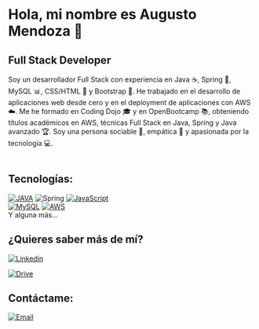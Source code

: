 # Hola, mi nombre es Augusto Mendoza 👋
## Full Stack Developer

Soy un desarrollador Full Stack con experiencia en Java ☕, Spring 🌱, MySQL 📊, CSS/HTML 🎨 y Bootstrap 🚀. He trabajado en el desarrollo de aplicaciones web desde cero y en el deployment de aplicaciones con AWS ☁️. Me he formado en Coding Dojo 🎓 y en OpenBootcamp 📚, obteniendo títulos académicos en AWS, técnicas Full Stack en Java, Spring y Java avanzado 🏆. Soy una persona sociable 🤝, empática 💛 y apasionada por la tecnología 💻.
</br>
</br>
## Tecnologías:
[![JAVA](https://img.shields.io/badge/java-%23ED8B00.svg?style=for-the-badge&logo=openjdk&logoColor=white)]()
![Spring](https://img.shields.io/badge/spring-%236DB33F.svg?style=for-the-badge&logo=spring&logoColor=white)
[![JavaScript](https://img.shields.io/badge/javascript-%23323330.svg?style=for-the-badge&logo=javascript&logoColor=%23F7DF1E)]()
</br>
[![MySQL](https://img.shields.io/badge/MySQL-4479A1?style=for-the-badge&logo=Mysql&logoColor=white&labelColor=101010)]()
[![AWS](https://img.shields.io/badge/AWS-232F3E?style=for-the-badge&logo=amazon-aws&logoColor=white&labelColor=101010)]()
</br>
Y alguna más...

## ¿Quieres saber más de mí?
[![Linkedin](https://img.shields.io/badge/Linkedin-Augusto_Mendoza-1DA1F2?style=for-the-badge&logo=linkedin&logoColor=white&labelColor=101010)](https://www.linkedin.com/in/augusto-mendoza-7a6574173/)

[![Drive](https://img.shields.io/badge/Curriculum_Augusto-Drive-34a853?style=for-the-badge&logo=google&logoColor=white&labelColor=101010)](https://drive.google.com/file/d/1FndJpqThW6cEvpq90-r0qXLnqjhIMVGj/view?usp=sharing)

## Contáctame:
[![Email](https://img.shields.io/badge/augustomendoza1998@gmail.com-email_personal-D14836?style=for-the-badge&logo=gmail&logoColor=white&labelColor=101010)](mailto:augustomendoza1998@gmail.com)

